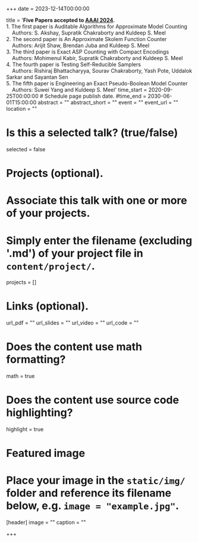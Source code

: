 +++
date = 2023-12-14T00:00:00

title = '<b>Five Papers accepted to <a href="https://aaai.org/aaai-conference/">AAAI 2024</a>.</b> <br> 1. The first paper is Auditable Algorithms for Approximate Model Counting <br> &nbsp;&nbsp;&nbsp;  Authors: S. Akshay, Supratik Chakraborty and Kuldeep S. Meel</br> 2. The second paper is An Approximate Skolem Function Counter <br> &nbsp;&nbsp;&nbsp;  Authors: Arijit Shaw, Brendan Juba and Kuldeep S. Meel</br> 3. The third paper is Exact ASP Counting with Compact Encodings <br> &nbsp;&nbsp;&nbsp;  Authors: Mohimenul Kabir, Supratik Chakraborty and Kuldeep S. Meel</br> 4. The fourth paper is Testing Self-Reducible Samplers <br> &nbsp;&nbsp;&nbsp;  Authors: Rishiraj Bhattacharyya, Sourav Chakraborty, Yash Pote, Uddalok Sarkar and Sayantan Sen</br> 5. The fifth paper is Engineering an Exact Pseudo-Boolean Model Counter <br> &nbsp;&nbsp;&nbsp;  Authors: Suwei Yang and Kuldeep S. Meel'
time_start = 2020-09-25T00:00:00 # Schedule page publish date.
#time_end = 2030-06-01T15:00:00
abstract = ""
abstract_short = ""
event = ""
event_url = ""
location = ""

# Is this a selected talk? (true/false)
selected = false

# Projects (optional).
#   Associate this talk with one or more of your projects.
#   Simply enter the filename (excluding '.md') of your project file in `content/project/`.
projects = []

# Links (optional).
url_pdf = ""
url_slides = ""
url_video = ""
url_code = ""

# Does the content use math formatting?
math = true

# Does the content use source code highlighting?
highlight = true

# Featured image
# Place your image in the `static/img/` folder and reference its filename below, e.g. `image = "example.jpg"`.
[header]
image = ""
caption = ""

+++
